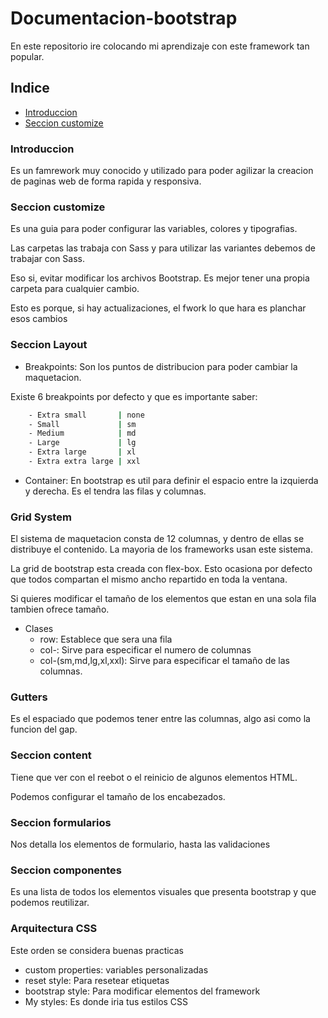 # Documentacion-bootstrap

En este repositorio ire colocando mi aprendizaje con este framework tan popular.

## Indice

- [Introduccion](#introduccion)
- [Seccion customize](#seccion-customize)

### Introduccion

Es un famrework muy conocido y utilizado para poder agilizar la creacion de paginas web de forma rapida y responsiva.

### Seccion customize

Es una guia para poder configurar las variables, colores y tipografias.

Las carpetas las trabaja con Sass y para utilizar las variantes debemos de trabajar con Sass.

Eso si, evitar modificar los archivos Bootstrap. Es mejor tener una propia carpeta para cualquier cambio.

Esto es porque, si hay actualizaciones, el fwork lo que hara es planchar esos cambios

### Seccion Layout

- Breakpoints: Son los puntos de distribucion para poder cambiar la maquetacion.

Existe 6 breakpoints por defecto y que es importante saber:

```bash
    - Extra small       | none
    - Small             | sm
    - Medium            | md
    - Large             | lg
    - Extra large       | xl
    - Extra extra large | xxl
```

- Container: En bootstrap es util para definir el espacio entre la izquierda y derecha. Es el tendra las filas y columnas.

### Grid System

El sistema de maquetacion consta de 12 columnas, y dentro de ellas se distribuye el contenido. La mayoria de los frameworks usan este sistema.

La grid de bootstrap esta creada con flex-box. Esto ocasiona por defecto que todos compartan el mismo ancho repartido en toda la ventana.

Si quieres modificar el tamaño de los elementos que estan en una sola fila tambien ofrece tamaño.

- Clases
  - row: Establece que sera una fila
  - col-: Sirve para especificar el numero de columnas
  - col-(sm,md,lg,xl,xxl): Sirve para especificar el tamaño de las columnas.

### Gutters

Es el espaciado que podemos tener entre las columnas, algo asi como la funcion del gap.

### Seccion content

Tiene que ver con el reebot o el reinicio de algunos elementos HTML.

Podemos configurar el tamaño de los encabezados.

### Seccion formularios

Nos detalla los elementos de formulario, hasta las validaciones

### Seccion componentes

Es una lista de todos los elementos visuales que presenta bootstrap y que podemos reutilizar.

### Arquitectura CSS

Este orden se considera buenas practicas

- custom properties: variables personalizadas
- reset style: Para resetear etiquetas
- bootstrap style: Para modificar elementos del framework
- My styles: Es donde iria tus estilos CSS
